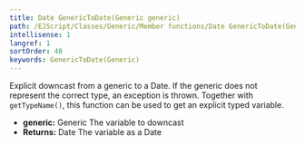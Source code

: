 ```yaml
---
title: Date GenericToDate(Generic generic)
path: /EJScript/Classes/Generic/Member functions/Date GenericToDate(Generic generic)
intellisense: 1
langref: 1
sortOrder: 40
keywords: GenericToDate(Generic)
---
```



Explicit downcast from a generic to a Date. If the generic does not represent the correct type, an exception is thrown. Together with `getTypeName()`, this function can be used to get an explicit typed variable.



* **generic:** Generic The variable to downcast
* **Returns:** Date The variable as a Date
